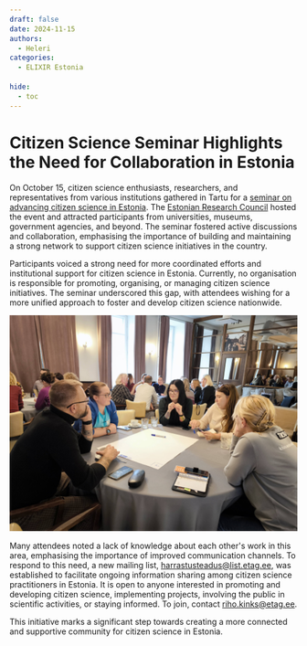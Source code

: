 ```yaml
---
draft: false
date: 2024-11-15
authors:
  - Heleri
categories:
  - ELIXIR Estonia

hide:
  - toc
---
```


# Citizen Science Seminar Highlights the Need for Collaboration in Estonia

On October 15, citizen science enthusiasts, researchers, and representatives from various institutions gathered in Tartu for a [seminar on advancing citizen science in Estonia](https://miks.ee/harrastusteadus/). The [Estonian Research Council](https://etag.ee/) hosted the event and attracted participants from universities, museums, government agencies, and beyond. The seminar fostered active discussions and collaboration, emphasising the importance of building and maintaining a strong network to support citizen science initiatives in the country.

<!-- more -->

Participants voiced a strong need for more coordinated efforts and institutional support for citizen science in Estonia. Currently, no organisation is responsible for promoting, organising, or managing citizen science initiatives. The seminar underscored this gap, with attendees wishing for a more unified approach to foster and develop citizen science nationwide. 

![CS_Seminar](../../../assets/images/events/CS_Seminar.jpg)

Many attendees noted a lack of knowledge about each other's work in this area, emphasising the importance of improved communication channels. To respond to this need, a new mailing list, harrastusteadus@list.etag.ee, was established to facilitate ongoing information sharing among citizen science practitioners in Estonia. It is open to anyone interested in promoting and developing citizen science, implementing projects, involving the public in scientific activities, or staying informed. To join, contact riho.kinks@etag.ee. 

This initiative marks a significant step towards creating a more connected and supportive community for citizen science in Estonia.

